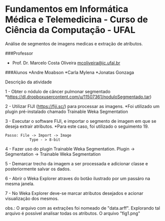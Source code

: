 # Fundamentos em Informática Médica e Telemedicina - Curso de Ciência da Computação - UFAL

Análise de segmentos de imagens medicas e extração de atríbutos.

###Professor
 * Prof. Dr. Marcelo Costa Oliveira  <mcoliveira@ic.ufal.br>

###Alunos
*Andre Moabson
*Carla Mylena
*Jonatas Gonzaga
	
	
Descrição da atividade

1 - Obter o nódulo de câncer pulmonar segmentado  
     *https://dl.dropboxusercontent.com/u/11507361/noduloSegmentado.tar)

2 - Utilizar FIJI (https://fiji.sc/) para processar as imagens.
     *Foi utilizado um plugin pré-instalado chamado Trainable Weka Segmentation

3 - Executar o software FIJI, e importar o segmento de imagem em que se deseja extrair atributos.
	 *Para este caso, foi utilizado o seguimento 19.
	
	Passo: File -> Import -> Image 
	           Type - > 8-bit

4 - Fazer uso do plugin Trainable Weka Segmentation.
	 Plugin -> Segmentation -> Trainable Weka Segmentation

5 - Demarcar trecho da imagem a ser processada e adicionar classe  e posteriormente salvar os dados.

6 - Abrir o Weka Explorer atraves do botão ilustrado por um passáro na mesma janela.

7 - No Weka Explorer deve-se marcar atributos desejados e acionar visualização dos mesmos.

obs.: O arquivo com as extrações foi nomeado de "data.arff". Explorando tal arquivo é possível analisar todas os atributos.
		O arquivo "fig1.png"



